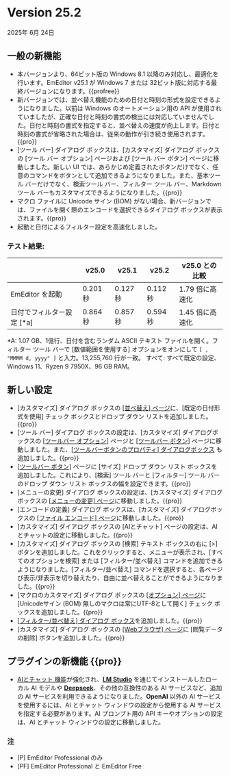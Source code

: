 # Version 25.2

2025年 6月 24日

## 一般の新機能

- 本バージョンより、64ビット版の Windows 8.1 以降のみ対応し、最適化を行います。EmEditor v25.1 が Windows 7 または 32ビット版に対応する最終バージョンになります。{{profree}}
- 新バージョンでは、並べ替え機能のための日付と時刻の形式を設定できるようになりました。以前は Windows のオートメーション用の API が使用されていましたが、正確な日付と時刻の書式の検出には対応していませんでした。日付と時刻の書式を指定すると、並べ替えの速度が向上します。日付と時刻の書式が省略された場合は、従来の動作が引き続き使用されます。{{pro}}
- \[ツール バー\] ダイアログ ボックスは、\[カスタマイズ\] ダイアログ ボックスの \[ツール バー オプション\] ページおよび [ツール バー ボタン] ページに移動しました。新しい UI では、あらかじめ定義されたボタンだけでなく、任意のコマンドをボタンとして追加できるようになりました。また、基本ツール バーだけでなく、検索ツール バー、フィルター ツール バー、Markdown ツール バーもカスタマイズできるようになりました。{{pro}}
- マクロ ファイルに Unicode サイン (BOM) がない場合、新バージョンでは、ファイルを開く際のエンコードを選択できるダイアログ ボックスが表示されます。{{pro}}
- 起動と日付によるフィルター設定を高速化しました。

### テスト結果:

|  | v25.0 | v25.1 | v25.2 | v25.0 との比較 |
| --- | --- | --- | --- | --- |
| EmEditor を起動 | 0.201 秒 | 0.127 秒 | 0.112 秒 | 1.79 倍に高速化 |
| 日付でフィルター設定 [*a] | 0.864 秒| 0.857 秒| 0.594 秒| 1.45 倍に高速化 ||

*A: 1.07 GB、1億行、日付を含むランダム ASCII テキスト ファイルを開く。フィルター ツール バーで [数値範囲を使用する] オプションをオンにして `[ ,  "MMMM d, yyyy" ]` と入力。13,255,760 行が一致。
すべて: すべて既定の設定、Windows 11、Ryzen 9 7950X、96 GB RAM。

## 新しい設定

- [カスタマイズ] ダイアログ ボックスの [\[並べ替え\] ページ](../dlg/customize/sort/index)に、[既定の日付形式を使用] チェック ボックスとドロップ ダウン リストを追加しました。{{pro}}
- [ツール バー] ダイアログ ボックスの設定は、[カスタマイズ] ダイアログボックスの [\[ツールバー オプション\]](../dlg/customize/toolbar_options/index) ページと [\[ツールバー ボタン\]](../dlg/customize/toolbar_buttons/index) ページに移動しました。また、[\[ツールバーボタンのプロパティ\] ダイアログボックス](../dlg/customize/toolbar_buttons/properties/index) も追加しました。{{pro}}
- [\[ツールバー ボタン\]](../dlg/customize/toolbar_buttons/index) ページに [サイズ] ドロップ ダウン リスト ボックスを追加しました。これにより、[検索] ツール バーと [フィルター] ツール バーのドロップ ダウン リスト ボックスの幅を設定できます。{{pro}}
- [メニューの変更] ダイアログ ボックスの設定は、[カスタマイズ] ダイアログボックスの [\[メニューの変更\] ページ](../dlg/customize/menus/index)に移動しました。{{pro}}
- [エンコードの定義] ダイアログ ボックスは、[カスタマイズ] ダイアログボックスの [\[ファイル エンコード\] ページ](../dlg/customize/encodings/index)に移動しました。{{pro}}
- [カスタマイズ] ダイアログ ボックスの [AIとチャット] ページの設定は、AIとチャットの設定に移動しました。{{pro}}
- [カスタマイズ] ダイアログ ボックスの [検索] テキスト ボックスの右に [>] ボタンを追加しました。これをクリックすると、メニューが表示され、[すべてのオプションを検索] または [フィルター/並べ替え] コマンドを追加できるようになりました。[フィルター/並べ替え] コマンドを選択すると、各ページび表示/非表示を切り替えたり、自由に並べ替えることができるようになりました。{{pro}}
- [マクロのカスタマイズ] ダイアログ ボックスの [\[オプション\] ページ](../dlg/macro_customize/options/index)に [Unicodeサイン (BOM) 無しのマクロは常にUTF-8として開く] チェック ボックスを追加しました。{{pro}}
- [\[フィルター/並べ替え\] ダイアログ ボックス](../dlg/filter_propsheet/index)を追加しました。{{pro}}
- [カスタマイズ] ダイアログ ボックスの [\[Webブラウザ\] ページ](../dlg/customize/web/index)に \[閲覧データの削除\] ボタンを追加しました。{{pro}}

## プラグインの新機能 {{pro}}

- [AIとチャット 機能](../howto/plugin/plugin_chat_with_ai)が強化され、[**LM Studio**](https://lmstudio.ai/) を通じてインストールしたローカル AI モデルや [**Deepseek**](https://www.deepseek.com/)、その他の互換性のある AI サービスなど、追加の AI サービスを利用できるようになりました。**OpenAI** 以外の AI サービスを使用するには、AI とチャット ウィンドウの設定から使用する AI サービスを指定する必要があります。AI プロンプト用の API キーやオプションの設定は、AI とチャット ウィンドウの設定に移動しました。

### 注

- \[P\] EmEditor Professional のみ
- \[PF\] EmEditor Professional と EmEditor Free
